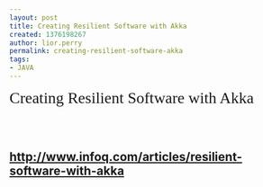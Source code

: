 ```yaml
---
layout: post
title: Creating Resilient Software with Akka
created: 1376198267
author: lior.perry
permalink: creating-resilient-software-akka
tags:
- JAVA
---
```

<h1 class="general with_pic" style="margin: 0px 0px 10px; padding: 0px; font-size: 28px; font-weight: normal; border: 0px; clear: both; width: 872.09375px; line-height: 33px; font-family: Georgia, 'Times New Roman', Times, serif; position: relative; min-height: 80px;">
	Creating Resilient Software with Akka</h1>
<h2>
	<a href="http://www.infoq.com/articles/resilient-software-with-akka">http://www.infoq.com/articles/resilient-software-with-akka</a></h2>
